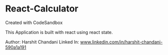 # React-Calculator
Created with CodeSandbox


This Application is built with react using react state.

Author: Harshit Chandani
Linked In: www.linkedin.com/in/harshit-chandani-590a1a191
